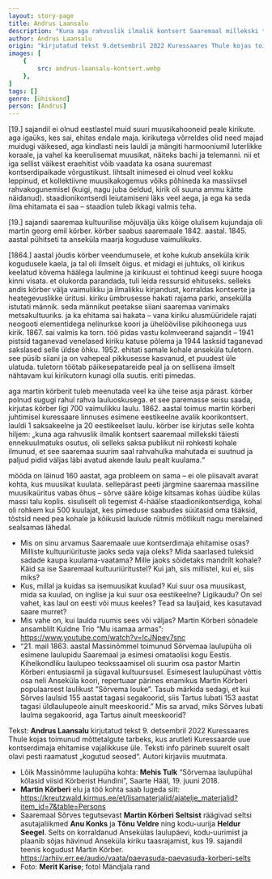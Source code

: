 ```yaml
---
layout: story-page
title: Andrus Laansalu
description: "Kuna aga rahvuslik ilmalik kontsert Saaremaal millekski täiesti ennekuulmatuks osutus, oli selleks saksa publikut nii rohkesti kohale ilmunud, et see Saaremaa suurim saal rahvahulka mahutada ei suutnud ja paljud pidid väljas läbi avatud akende laulu pealt kuulama."
author: Andrus Laansalu
origin: "kirjutatud tekst 9.detsembril 2022 Kuressaares Thule kojas toimunud mõttetalgute tarbeks, kus arutleti Kuressaarde uue kontserdimaja ehitamise vajalikkuse üle."
images: [
    {
        src: andrus-laansalu-kontsert.webp
    },
]
tags: []
genre: [ühiskond]
person: [Andrus]
---
```


<!-- # {{$doc.title}} -->

[19.] sajandil ei olnud eestlastel muid suuri muusikahooneid peale kirikute. aga igaüks, kes sai, ehitas endale maja. kirikutega võrreldes olid need majad muidugi väikesed, aga kindlasti neis lauldi ja mängiti harmooniumil luterlikke koraale, ja vahel ka keerulisemat muusikat, näiteks bachi ja telemanni. nii et iga sellist väikest eraehitist võib vaadata ka osana suuremast kontserdipaikade võrgustikust. lihtsalt inimesed ei olnud veel kokku leppinud, et kollektiivne muusikakogemus võiks põhineda ka massiivsel rahvakogunemisel (kuigi, nagu juba öeldud, kirik oli suuna ammu kätte näidanud). staadionikontserdi leiutamiseni läks veel aega, ja ega ka seda ilma ehitamata ei saa – staadion tuleb ikkagi valmis teha.   

[19.] sajandi saaremaa kultuurilise mõjuvälja üks kõige olulisem kujundaja oli martin georg emil körber. körber saabus saaremaale 1842. aastal. 1845. aastal pühitseti ta anseküla maarja koguduse vaimulikuks. 

[1864.] aastal jõudis körber veendumusele, et kohe kukub anseküla kirik kogudusele kaela, ja tal oli ilmselt õigus. et midagi ei juhtuks, oli kirikus keelatud kõvema häälega laulmine ja kirikuust ei tohtinud keegi suure hooga kinni visata. et olukorda parandada, tuli leida ressursid ehituseks. selleks andis körber välja vaimulikku ja ilmalikku kirjandust, korraldas kontserte ja heategevuslikke üritusi. kiriku ümbrusesse hakati rajama parki, ansekülla istutati männik. seda männikut peetakse siiani saaremaa vanimaks metsakultuuriks. ja ka ehitama sai hakata – vana kiriku alusmüüridele rajati neogooti elementidega nelinurkse koori ja ühelöövilise pikihoonega uus kirik. 1867. sai valmis ka torn. töö pidas vastu kolmveerand sajandit – 1941 pistsid taganevad venelased kiriku katuse põlema ja 1944 lasksid taganevad sakslased selle üldse õhku. 1952. ehitati samale kohale anseküla tuletorn. see püsib siiani ja on vahepeal pikkusesse kasvanud, et puudest üle ulatuda. tuletorn töötab päikesepatareide peal ja on sellisena ilmselt nähtavam kui kirikutorn kunagi olla suutis. eriti pimedas. 

aga martin körberit tuleb meenutada veel ka ühe teise asja pärast. körber polnud sugugi rahul rahva lauluoskusega. et see paremasse seisu saada, kirjutas körber ligi 700 vaimulikku laulu. 1862. aastal toimus martin körberi juhtimisel kuressaare linnuses esimene eestikeelne avalik koorikontsert. lauldi 1 saksakeelne ja 20 eestikeelset laulu. körber ise kirjutas selle kohta hiljem: „kuna aga rahvuslik ilmalik kontsert saaremaal millekski täiesti ennekuulmatuks osutus, oli selleks saksa publikut nii rohkesti kohale ilmunud, et see saaremaa suurim saal rahvahulka mahutada ei suutnud ja paljud pidid väljas läbi avatud akende laulu pealt kuulama.“

mööda on läinud 160 aastat, aga probleem on sama – ei ole piisavalt avarat kohta, kus muusikat kuulata. sellepärast peeti järgmine saaremaa massiline muusikaüritus vabas õhus – sõrve sääre kõige kitsamas kohas üüdibe külas massi talu koplis. sisuliselt oli tegemist 4-häälse staadionikontserdiga, kohal oli rohkem kui 500 kuulajat, kes pimeduse saabudes süütasid oma tšäksid, tõstsid need pea kohale ja kõikusid laulude rütmis mõtlikult nagu merelained sealsamas lähedal. 


<!-- Täägid taanduma ehitama pöörama pöörlema sammuma -->

<story-author :author="author" :origin="origin"></story-author>

<details-wrapper summary="Mis mõtted tekkisid?">

- Mis on sinu arvamus Saaremaale uue kontserdimaja ehitamise osas? Milliste kultuuriürituste jaoks seda vaja oleks? Mida saarlased tuleksid sadade kaupa kuulama-vaatama? Mille jaoks sõidetaks mandrilt kohale? Käid sa ise Saaremaal kultuuriüritustel? Kui jah, siis millistel, kui ei, siis miks? 
- Kus, millal ja kuidas sa isemuusikat kuulad? Kui suur osa muusikast, mida sa kuulad, on inglise ja kui suur osa eestikeelne? Ligikaudu? On sel vahet, kas laul on eesti või muus keeles? Tead sa lauljaid, kes kasutavad saare murret?
- Mis vahe on, kui laulda ruumis sees või väljas? Martin Körberi sõnadele ansamblilt Kuldne Trio “Mu isamaa armas”: https://www.youtube.com/watch?v=IcJNpey7snc
- “21. mail 1863. aastal Massinõmmel toimunud Sõrvemaa laulupüha oli esimene laulupidu Saaremaal ja esimesi omataolisi kogu Eestis. Kihelkondliku laulupeo teokssaamisel oli suurim osa pastor Martin Körberi entusiasmil ja sügaval kultuursusel. Esimesest laulupühast võttis osa neli Anseküla koori, repertuaar pärines enamikus Martin Körberi populaarsest laulikust ”Sörvema louke”. Tasub märkida sedagi, et kui Sõrves laulsid 155 aastat tagasi segakoorid, siis Tartus lubati 153 aastat tagasi üldlaulupeole ainult meeskoorid.” Mis sa arvad, miks Sõrves lubati laulma segakoorid, aga Tartus ainult meeskoorid?

</details-wrapper>


<details-wrapper summary="Allikad" class="text-sm" icon="icon-park-outline:document-folder">

Tekst: **Andrus Laansalu** kirjutatud tekst 9. detsembril 2022 Kuressaares Thule kojas toimunud mõttetalgute tarbeks, kus arutleti Kuressaarde uue kontserdimaja ehitamise vajalikkuse üle. Teksti info pärineb suurelt osalt olavi pesti raamatust „kogutud seosed“. Autori kirjaviis muutmata. 
- Lõik Massinõmme laulupüha kohta: **Mehis Tulk** “Sõrvemaa laulupühal kõlasid viisid Körberist Hundini”, Saarte Hääl, 19. juuni 2018.
- **Martin Körberi** elu ja töö kohta saab lugeda siit: https://kreutzwald.kirmus.ee/et/lisamaterjalid/ajatelje_materjalid?item_id=7&table=Persons
- Saaremaal Sõrves tegutsevast **Martin Körberi Seltsist** räägivad seltsi asutajaliikmed **Anu Konks** ja **Tõnu Veldre** ning kodu-uurija **Heldur Seegel**. Selts on korraldanud Ansekülas laulupäevi, kodu-uurimist ja plaanib sõjas hävinud Anseküla kiriku taasrajamist, kus 19. sajandil teenis kogudust Martin Körber. https://arhiiv.err.ee/audio/vaata/paevasuda-paevasuda-korberi-selts
- Foto: **Merit Karise**; fotol Mändjala rand

</details-wrapper>
